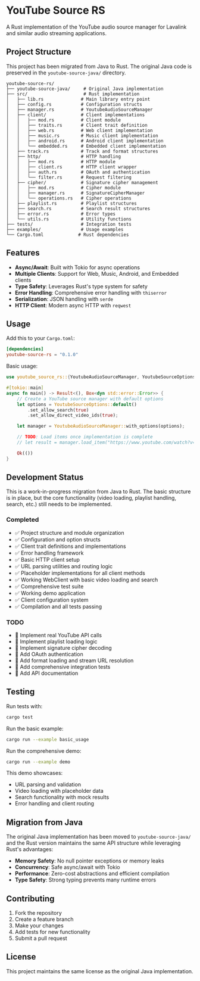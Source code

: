 # YouTube Source RS

A Rust implementation of the YouTube audio source manager for Lavalink and similar audio streaming applications.

## Project Structure

This project has been migrated from Java to Rust. The original Java code is preserved in the `youtube-source-java/` directory.

```
youtube-source-rs/
├── youtube-source-java/     # Original Java implementation
├── src/                     # Rust implementation
│   ├── lib.rs              # Main library entry point
│   ├── config.rs           # Configuration structs
│   ├── manager.rs          # YoutubeAudioSourceManager
│   ├── client/             # Client implementations
│   │   ├── mod.rs          # Client module
│   │   ├── traits.rs       # Client trait definition
│   │   ├── web.rs          # Web client implementation
│   │   ├── music.rs        # Music client implementation
│   │   ├── android.rs      # Android client implementation
│   │   └── embedded.rs     # Embedded client implementation
│   ├── track.rs            # Track and format structures
│   ├── http/               # HTTP handling
│   │   ├── mod.rs          # HTTP module
│   │   ├── client.rs       # HTTP client wrapper
│   │   ├── auth.rs         # OAuth and authentication
│   │   └── filter.rs       # Request filtering
│   ├── cipher/             # Signature cipher management
│   │   ├── mod.rs          # Cipher module
│   │   ├── manager.rs      # SignatureCipherManager
│   │   └── operations.rs   # Cipher operations
│   ├── playlist.rs         # Playlist structures
│   ├── search.rs           # Search result structures
│   ├── error.rs            # Error types
│   └── utils.rs            # Utility functions
├── tests/                  # Integration tests
├── examples/               # Usage examples
└── Cargo.toml             # Rust dependencies
```

## Features

- **Async/Await**: Built with Tokio for async operations
- **Multiple Clients**: Support for Web, Music, Android, and Embedded clients
- **Type Safety**: Leverages Rust's type system for safety
- **Error Handling**: Comprehensive error handling with `thiserror`
- **Serialization**: JSON handling with `serde`
- **HTTP Client**: Modern async HTTP with `reqwest`

## Usage

Add this to your `Cargo.toml`:

```toml
[dependencies]
youtube-source-rs = "0.1.0"
```

Basic usage:

```rust
use youtube_source_rs::{YoutubeAudioSourceManager, YoutubeSourceOptions};

#[tokio::main]
async fn main() -> Result<(), Box<dyn std::error::Error>> {
    // Create a YouTube source manager with default options
    let options = YoutubeSourceOptions::default()
        .set_allow_search(true)
        .set_allow_direct_video_ids(true);

    let manager = YoutubeAudioSourceManager::with_options(options);

    // TODO: Load items once implementation is complete
    // let result = manager.load_item("https://www.youtube.com/watch?v=dQw4w9WgXcQ").await?;

    Ok(())
}
```

## Development Status

This is a work-in-progress migration from Java to Rust. The basic structure is in place, but the core functionality (video loading, playlist handling, search, etc.) still needs to be implemented.

### Completed
- ✅ Project structure and module organization
- ✅ Configuration and option structs
- ✅ Client trait definitions and implementations
- ✅ Error handling framework
- ✅ Basic HTTP client setup
- ✅ URL parsing utilities and routing logic
- ✅ Placeholder implementations for all client methods
- ✅ Working WebClient with basic video loading and search
- ✅ Comprehensive test suite
- ✅ Working demo application
- ✅ Client configuration system
- ✅ Compilation and all tests passing

### TODO
- 🔄 Implement real YouTube API calls
- 🔄 Implement playlist loading logic
- 🔄 Implement signature cipher decoding
- 🔄 Add OAuth authentication
- 🔄 Add format loading and stream URL resolution
- 🔄 Add comprehensive integration tests
- 🔄 Add API documentation

## Testing

Run tests with:

```bash
cargo test
```

Run the basic example:

```bash
cargo run --example basic_usage
```

Run the comprehensive demo:

```bash
cargo run --example demo
```

This demo showcases:
- URL parsing and validation
- Video loading with placeholder data
- Search functionality with mock results
- Error handling and client routing

## Migration from Java

The original Java implementation has been moved to `youtube-source-java/` and the Rust version maintains the same API structure while leveraging Rust's advantages:

- **Memory Safety**: No null pointer exceptions or memory leaks
- **Concurrency**: Safe async/await with Tokio
- **Performance**: Zero-cost abstractions and efficient compilation
- **Type Safety**: Strong typing prevents many runtime errors

## Contributing

1. Fork the repository
2. Create a feature branch
3. Make your changes
4. Add tests for new functionality
5. Submit a pull request

## License

This project maintains the same license as the original Java implementation.
